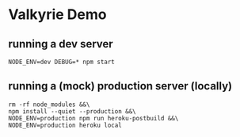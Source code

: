 # Valkyrie Demo

## running a dev server

```
NODE_ENV=dev DEBUG=* npm start
```

## running a (mock) production server (locally)

```
rm -rf node_modules &&\
npm install --quiet --production &&\
NODE_ENV=production npm run heroku-postbuild &&\
NODE_ENV=production heroku local
```
